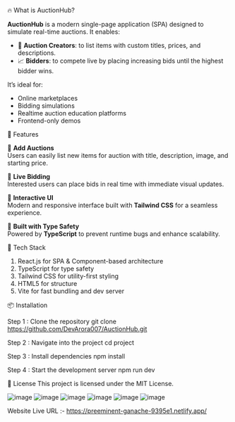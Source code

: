🔥 What is AuctionHub?

**AuctionHub** is a modern single-page application (SPA) designed to simulate real-time auctions. It enables:

- 🔧 **Auction Creators**: to list items with custom titles, prices, and descriptions.
- 📈 **Bidders**: to compete live by placing increasing bids until the highest bidder wins.

It’s ideal for:
- Online marketplaces
- Bidding simulations
- Realtime auction education platforms
- Frontend-only demos


🚀 Features

🔹 **Add Auctions**  
Users can easily list new items for auction with title, description, image, and starting price.

🔹 **Live Bidding**  
Interested users can place bids in real time with immediate visual updates.

🔹 **Interactive UI**  
Modern and responsive interface built with **Tailwind CSS** for a seamless experience.

🔹 **Built with Type Safety**  
Powered by **TypeScript** to prevent runtime bugs and enhance scalability.


🧠 Tech Stack

1. React.js for SPA & Component-based architecture
2. TypeScript for type safety
3. Tailwind CSS for utility-first styling
4. HTML5 for structure
5. Vite for fast bundling and dev server      


📦 Installation


Step 1 : Clone the repository
git clone https://github.com/DevArora007/AuctionHub.git

Step 2 : Navigate into the project
cd project

Step 3 : Install dependencies
npm install

Step 4 : Start the development server
npm run dev


📄 License
This project is licensed under the MIT License.


![image](https://github.com/user-attachments/assets/d7ba2675-af17-4a53-8c88-7cf4eb67359d)
![image](https://github.com/user-attachments/assets/9877f7fe-6a96-4cb5-8621-6b9588261d10)
![image](https://github.com/user-attachments/assets/9e40b97c-857f-4baa-a1c8-414865f9217a)
![image](https://github.com/user-attachments/assets/d49b8607-cf01-4b87-846c-2ba9cc40ab61)
![image](https://github.com/user-attachments/assets/4948bb32-c828-491e-a9e4-1c8d9b4ec2f6)
![image](https://github.com/user-attachments/assets/0a197067-fed1-4550-a208-dba4891dce54)



Website Live URL :- https://preeminent-ganache-9395e1.netlify.app/





